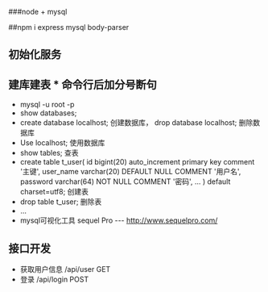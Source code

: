 ###node + mysql

##npm i express mysql body-parser

## 初始化服务

## 建库建表 * 命令行后加分号断句
- mysql -u root -p
- show databases;
- create database localhost; 创建数据库， drop database localhost; 删除数据库
- Use localhost; 使用数据库
- show tables; 查表
- create table t_user(
  id bigint(20) auto_increment primary key comment '主键',
  user_name varchar(20) DEFAULT NULL COMMENT '用户名',
  password varchar(64) NOT NULL COMMENT '密码',
  ...
) default charset=utf8;    创建表
- drop table t_user; 删除表
- ...
- mysql可视化工具 sequel Pro --- http://www.sequelpro.com/

## 接口开发
- 获取用户信息 /api/user   GET
- 登录 /api/login         POST